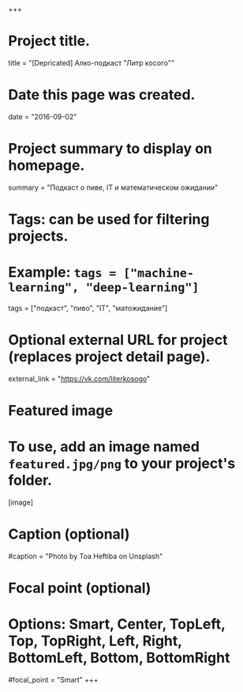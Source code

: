 +++
# Project title.
title = "[Depricated] Алко-подкаст \"Литр косого\""

# Date this page was created.
date = "2016-09-02"

# Project summary to display on homepage.
summary = "Подкаст о пиве, IT и математическом ожидании"

# Tags: can be used for filtering projects.
# Example: `tags = ["machine-learning", "deep-learning"]`
tags = ["подкаст", "пиво", "IT", "матожидание"]

# Optional external URL for project (replaces project detail page).
external_link = "https://vk.com/literkosogo"

# Featured image
# To use, add an image named `featured.jpg/png` to your project's folder. 
[image]
  # Caption (optional)
  #caption = "Photo by Toa Heftiba on Unsplash"

  # Focal point (optional)
  # Options: Smart, Center, TopLeft, Top, TopRight, Left, Right, BottomLeft, Bottom, BottomRight
  #focal_point = "Smart"
+++
